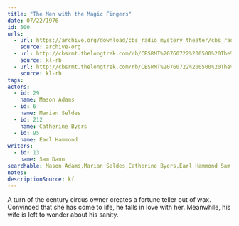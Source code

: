 ```yaml
---
title: "The Men with the Magic Fingers"
date: 07/22/1976
id: 500
urls: 
  - url: https://archive.org/download/cbs_radio_mystery_theater/cbs_radio_mystery_theater-0451-0500.zip/cbs_radio_mystery_theater-0451-0500%2Fcbsrmt_0500_the_men_with_the_magic_fingers.mp3
    source: archive-org
  - url: http://cbsrmt.thelongtrek.com/rb/CBSRMT%20760722%200500%20The%20Men%20With%20the%20Magic%20Fingers_wuwm.mp3
    source: kl-rb
  - url: http://cbsrmt.thelongtrek.com/rb/CBSRMT%20760722%200500%20The%20Men%20With%20The%20Magic%20Fingers_wbbm_rb.mp3
    source: kl-rb
tags: 
actors:  
  - id: 29
    name: Mason Adams  
  - id: 6
    name: Marian Seldes  
  - id: 212
    name: Catherine Byers  
  - id: 95
    name: Earl Hammond
writers:  
  - id: 13
    name: Sam Dann
searchable: Mason Adams,Marian Seldes,Catherine Byers,Earl Hammond Sam Dann
notes: 
descriptionSource: kf
---
```

A turn of the century circus owner creates a fortune teller out of wax. Convinced that she has come to life, he falls in love with her. Meanwhile, his wife is left to wonder about his sanity.